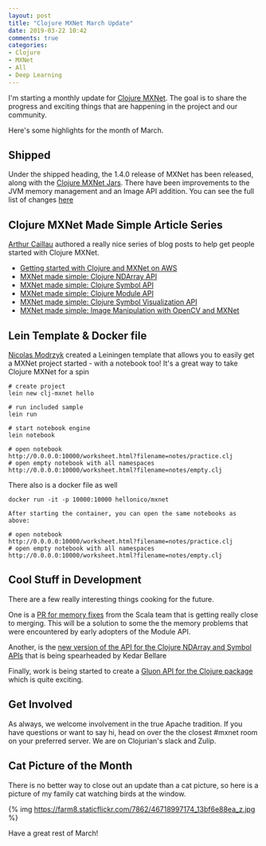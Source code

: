 ```yaml
---
layout: post
title: "Clojure MXNet March Update"
date: 2019-03-22 10:42
comments: true
categories: 
- Clojure
- MXNet
- All
- Deep Learning
---
```


I'm starting a monthly update for [Clojure MXNet](http://mxnet.incubator.apache.org/). The goal is to share the progress and exciting things that are happening in the project and our community.

Here's some highlights for the month of March.

## Shipped

Under the shipped heading, the 1.4.0 release of MXNet has been released, along with the [Clojure MXNet Jars](https://search.maven.org/search?q=clojure%20mxnet). There have been improvements to the JVM memory management and an Image API addition. You can see the full list of changes [here](https://github.com/apache/incubator-mxnet/releases/tag/1.4.0#clojure)

## Clojure MXNet Made Simple Article Series
[Arthur Caillau](https://arthurcaillau.com/about/) authored a really nice series of blog posts to help get people started with Clojure MXNet.

* [Getting started with Clojure and MXNet on AWS](https://arthurcaillau.com/mxnet-clojure-aws/)
* [MXNet made simple: Clojure NDArray API](https://arthurcaillau.com/mxnet-made-simple-ndarrays-api/)
* [MXNet made simple: Clojure Symbol API](https://arthurcaillau.com/mxnet-made-simple-symbol-api/)
* [MXNet made simple: Clojure Module API](https://arthurcaillau.com/mxnet-made-simple-module-api/)
* [MXNet made simple: Clojure Symbol Visualization API](https://arthurcaillau.com/mxnet-made-simple-symbol-visualization/)
* [MXNet made simple: Image Manipulation with OpenCV and MXNet](https://arthurcaillau.com/mxnet-made-simple-image-manipulation/)


## Lein Template & Docker file

[Nicolas Modrzyk](https://github.com/hellonico/) created a Leiningen template that allows you to easily get a MXNet project started - with a notebook too! It's a great way to take Clojure MXNet for a spin

```
# create project
lein new clj-mxnet hello

# run included sample
lein run

# start notebook engine
lein notebook

# open notebook
http://0.0.0.0:10000/worksheet.html?filename=notes/practice.clj
# open empty notebook with all namespaces
http://0.0.0.0:10000/worksheet.html?filename=notes/empty.clj
```

There also is a docker file as well

```
docker run -it -p 10000:10000 hellonico/mxnet

After starting the container, you can open the same notebooks as above:

# open notebook
http://0.0.0.0:10000/worksheet.html?filename=notes/practice.clj
# open empty notebook with all namespaces
http://0.0.0.0:10000/worksheet.html?filename=notes/empty.clj
```

## Cool Stuff in Development

There are a few really interesting things cooking for the future.

One is a [PR for memory fixes](https://github.com/apache/incubator-mxnet/pull/14372) from the Scala team that is getting really close to merging. This will be a solution to some the the memory problems that were encountered by early adopters of the Module API.

Another, is the [new version of the API for the Clojure NDArray and Symbol APIs](https://cwiki.apache.org/confluence/pages/viewpage.action?pageId=103092678) that is being spearheaded by Kedar Bellare

Finally, work is being started to create a [Gluon API for the Clojure package](https://cwiki.apache.org/confluence/pages/viewpage.action?pageId=103089990) which is quite exciting.

## Get Involved

As always, we welcome involvement in the true Apache tradition. If you have questions or want to say hi, head on over the the closest #mxnet room on your preferred server. We are on Clojurian's slack and Zulip.

## Cat Picture of the Month

There is no better way to close out an update than a cat picture, so here is a picture of my family cat watching birds at the window. 

{% img https://farm8.staticflickr.com/7862/46718997174_13bf6e88ea_z.jpg %}

Have a great rest of March!
